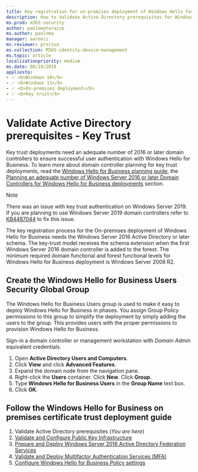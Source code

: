 ```yaml
---
title: Key registration for on-premises deployment of Windows Hello for Business
description: How to Validate Active Directory prerequisites for Windows Hello for Business when deploying with the key trust model.
ms.prod: m365-security
author: paolomatarazzo
ms.author: paoloma
manager: aaroncz
ms.reviewer: prsriva
ms.collection: M365-identity-device-management
ms.topic: article
localizationpriority: medium
ms.date: 08/19/2018
appliesto:
- ✅ <b>Windows 10</b>
- ✅ <b>Windows 11</b>
- ✅ <b>On-premises deployment</b>
- ✅ <b>Key trust</b>
---
```

# Validate Active Directory prerequisites - Key Trust

Key trust deployments need an adequate number of 2016 or later domain controllers to ensure successful user authentication with Windows Hello for Business.  To learn more about domain controller planning for key trust deployments, read the [Windows Hello for Business planning guide](hello-planning-guide.md), the [Planning an adequate number of Windows Server 2016 or later Domain Controllers for Windows Hello for Business deployments](hello-adequate-domain-controllers.md) section.

> [!NOTE]
>There was an issue with key trust authentication on Windows Server 2019. If you are planning to use Windows Server 2019 domain controllers refer to [KB4487044](https://support.microsoft.com/en-us/help/4487044/windows-10-update-kb4487044) to fix this issue.

The key registration process for the On-premises deployment of Windows Hello for Business needs the Windows Server 2016 Active Directory or later schema.  The key-trust model receives the schema extension when the first Windows Server 2016 domain controller is added to the forest.  The minimum required domain functional and forest functional levels for Windows Hello for Business deployment is Windows Server 2008 R2.

## Create the Windows Hello for Business Users Security Global Group

The Windows Hello for Business Users group is used to make it easy to deploy Windows Hello for Business in phases.  You assign Group Policy permissions to this group to simplify the deployment by simply adding the users to the group.  This provides users with the proper permissions to provision Windows Hello for Business.

Sign-in a domain controller or management workstation with _Domain Admin_ equivalent credentials.

1. Open **Active Directory Users and Computers**.
2. Click **View** and click **Advanced Features**.
3. Expand the domain node from the navigation pane.
4. Right-click the **Users** container. Click **New**. Click **Group**.
5. Type **Windows Hello for Business Users** in the **Group Name** text box.
6. Click **OK**.


## Follow the Windows Hello for Business on premises certificate trust deployment guide
1. Validate Active Directory prerequisites (*You are here*)
2. [Validate and Configure Public Key Infrastructure](hello-key-trust-validate-pki.md)
3. [Prepare and Deploy Windows Server 2016 Active Directory Federation Services](hello-key-trust-adfs.md)
4. [Validate and Deploy Multifactor Authentication Services (MFA)](hello-key-trust-validate-deploy-mfa.md)
5. [Configure Windows Hello for Business Policy settings](hello-key-trust-policy-settings.md)
